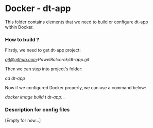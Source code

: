 # Docker - dt-app

This folder contains elements that we need to build or configure dt-app within Docker.

### How to build ?

Firstly, we need to get dt-app project:

<i> git@github.com:PawelBalcerek/dt-app.git </i>

Then we can step into project's folder:

<i> cd dt-app </i>

Now if we configured Docker properly, we can use a command below:

<i> docker image build t dt-app:<image-tag> . </i>

### Description for config files

[Empty for now...]
